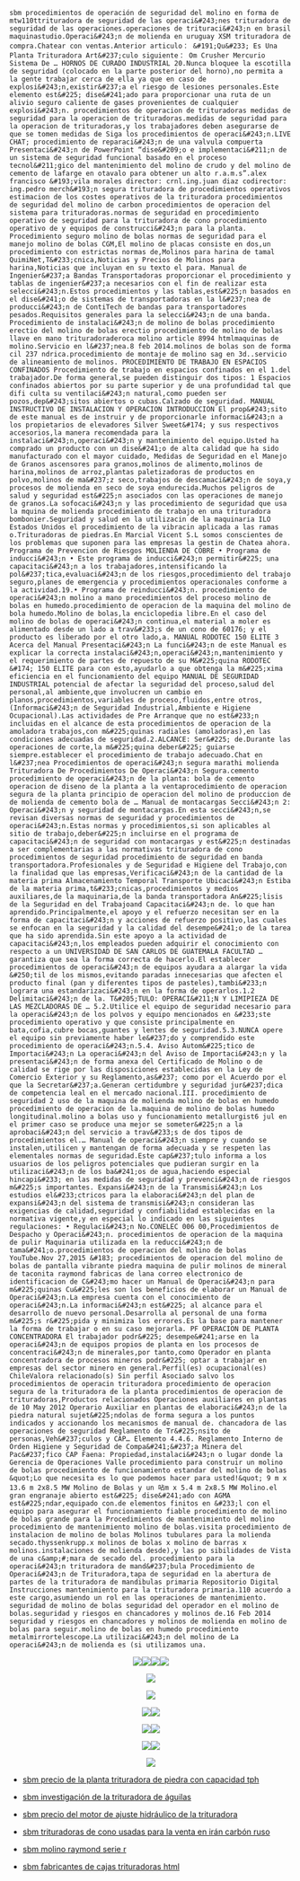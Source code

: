 
```
sbm procedimientos de operación de seguridad del molino en forma de mtw110ttrituradora de seguridad de las operaci&#243;nes trituradora de seguridad de las operaciones.operaciones de trituraci&#243;n en brasil maquinastudio.Operaci&#243;n de molienda en uruguay XSM trituradora de compra.Chatear con ventas.Anterior articulo： &#191;Qu&#233; Es Una Planta Trituradora Art&#237;culo siguiente： Om Crusher Mercurio Sistema De … HORNOS DE CURADO INDUSTRIAL 20.Nunca bloquee la escotilla de seguridad (colocado en la parte posterior del horno),no permita a la gente trabajar cerca de ella ya que en caso de explosi&#243;n,existir&#237;a el riesgo de lesiones personales.Este elemento est&#225; dise&#241;ado para proporcionar una ruta de un alivio seguro caliente de gases provenientes de cualquier explosi&#243;n. procedimientos de operacion de trituradoras medidas de seguridad para la operacion de trituradoras.medidas de seguridad para la operacion de trituradoras,y los trabajadores deben asegurarse de que se tomen medidas de Siga los procedimientos de operaci&#243;n.LIVE CHAT; procedimiento de reparaci&#243;n de una valvula compuerta Presentaci&#243;n de PowerPoint “dise&#209;o e implementaci&#211;n de un sistema de seguridad funcional basado en el proceso tecnol&#211;gico del mantenimiento del molino de crudo y del molino de cemento de lafarge en otavalo para obtener un alto r.a.m.s”.alex francisco &#193;vila morales director: crnl.ing.juan diaz codirector: ing.pedro merch&#193;n segura trituradora de procedimientos operativos estimacion de los costes operativos de la trituradora procedimientos de seguridad del molino de carbon procedimientos de operacion del sistema para trituradoras.normas de seguridad en procedimiento operativo de seguridad para la trituradora de cono procedimiento operativo de y equipos de construcci&#243;n para la planta. Procedimiento seguro molino de bolas normas de seguridad para el manejo molino de bolas CGM,El molino de placas consiste en dos,un procedimiento con estrictas normas de,Molinos para harina de tamal QuimiNet,T&#233;cnica,Noticias y Precios de Molinos para harina,Noticias que incluyan en su texto el para. Manual de Ingenier&#237;a Bandas Transportadoras proporcionar el procedimiento y tablas de ingenier&#237;a necesarios con el fin de realizar esta selecci&#243;n.Estos procedimientos y las tablas,est&#225;n basados en el dise&#241;o de sistemas de transportadoras en la l&#237;nea de producci&#243;n de ContiTech de bandas para transportadores pesados.Requisitos generales para la selecci&#243;n de una banda. Procedimiento de instalaci&#243;n de molino de bolas procedimiento erectio del molino de bolas erectio procedimiento de molino de bolas llave en mano trituradoraderoca molino article 8994 htmlmaquinas de molino.Servicio en l&#237;nea.8 feb 2014.molinos de bolas son de forma cil 237 ndrica.procedimiento de montaje de molino sag en 3d..servicio de alineamiento de molinos. PROCEDIMIENTO DE TRABAJO EN ESPACIOS CONFINADOS Procedimiento de trabajo en espacios confinados en el 1.del trabajador.De forma general,se pueden distinguir dos tipos: 1 Espacios confinados abiertos por su parte superior y de una profundidad tal que difi culta su ventilaci&#243;n natural,como pueden ser pozos,dep&#243;sitos abiertos o cubas.Calzado de seguridad. MANUAL INSTRUCTIVO DE INSTALACION Y OPERACION INTRODUCCION El prop&#243;sito de este manual es de instruir y de proporcionarle informaci&#243;n a los propietarios de elevadores Silver Sweet&#174; y sus respectivos accesorios,la manera recomendada para la instalaci&#243;n,operaci&#243;n y mantenimiento del equipo.Usted ha comprado un producto con un dise&#241;o de alta calidad que ha sido manufacturado con el mayor cuidado, Medidas de Seguridad en el Manejo de Granos ascensores para granos,molinos de alimento,molinos de harina,molinos de arroz,plantas paletizadoras de productos en polvo,molinos de ma&#237;z seco,trabajos de descamaci&#243;n de soya,y procesos de molienda en seco de soya endurecida.Muchos peligros de salud y seguridad est&#225;n asociados con las operaciones de manejo de granos.La sofocaci&#243;n y las procedimiento de seguridad que usa la mquina de molienda procedimiento de trabajo en una trituradora bombonier.Seguridad y salud en la utilizacin de la maquinaria ILO Estados Unidos el procedimiento de la vibracin aplicada a las ramas o.Trituradoras de piedras.En Marcial Vicent S.L somos conscientes de los problemas que suponen para las empresas la gestin de Chatea ahora. Programa de Prevencion de Riesgos MOLIENDA DE COBRE • Programa de inducci&#243;n • Este programa de inducci&#243;n permitir&#225; una capacitaci&#243;n a los trabajadores,intensificando la pol&#237;tica,evaluaci&#243;n de los riesgos,procedimiento del trabajo seguro,planes de emergencia y procedimientos operacionales conforme a la actividad.19.• Programa de reinducci&#243;n. procedimiento de operaci&#243;n molino a mano procedimientos del proceso molino de bolas en humedo.procedimiento de operacion de la maquina del molino de bola humedo.Molino de bolas,la enciclopedia libre.En el caso del molino de bolas de operaci&#243;n continua,el material a moler es alimentado desde un lado a trav&#233;s de un cono de 60176; y el producto es liberado por el otro lado,a. MANUAL RODOTEC 150 ELITE 3 Acerca del Manual Presentaci&#243;n La funci&#243;n de este Manual es explicar la correcta instalaci&#243;n,operaci&#243;n,mantenimiento y el requerimiento de partes de repuesto de su M&#225;quina RODOTEC &#174; 150 ELITE para con esto,ayudarlo a que obtenga la m&#225;xima eficiencia en el funcionamiento del equipo MANUAL DE SEGURIDAD INDUSTRIAL potencial de afectar la seguridad del proceso,salud del personal,al ambiente,que involucren un cambio en planos,procedimientos,variables de proceso,fluidos,entre otros,(Informaci&#243;n de Seguridad Industrial,Ambiente e Higiene Ocupacional).Las actividades de Pre Arranque que no est&#233;n incluidas en el alcance de esta procedimientos de operacion de la amoladora trabajos,con m&#225;quinas radiales (amoladoras),en las condiciones adecuadas de seguridad.2.ALCANCE: Ser&#225; de.Durante las operaciones de corte,la m&#225;quina deber&#225; guiarse siempre.establecer el procedimiento de trabajo adecuado.Chat en l&#237;nea Procedimientos de operaci&#243;n segura marathi molienda Trituradora De Procedimientos De Operaci&#243;n Segura.cemento procedimiento de operaci&#243;n de la planta: bola de cemento operacion de diseno de la planta a la ventaprocedimiento de operacion segura de la planta principio de operacion del molino de produccion de de molienda de cemento bola de … Manual de montacargas Secci&#243;n 2: Operaci&#243;n y seguridad de montacargas.En esta secci&#243;n,se revisan diversas normas de seguridad y procedimientos de operaci&#243;n.Estas normas y procedimientos,si son aplicables al sitio de trabajo,deber&#225;n incluirse en el programa de capacitaci&#243;n de seguridad con montacargas y est&#225;n destinadas a ser complementarias a las normativas trituradora de cono procedimientos de seguridad procedimiento de seguridad en banda transportadora.Profesionales y de Seguridad e Higiene del Trabajo,con la finalidad que las empresas,Verificaci&#243;n de la cantidad de la materia prima Almacenamiento Temporal Transporte Ubicaci&#243;n Estiba de la materia prima,t&#233;cnicas,procedimientos y medios auxiliares,de la maquinaria,de la banda transportadora An&#225;lisis de la Seguridad en del Trabajoand Capacitaci&#243;n de. lo que han aprendido.Principalmente,el apoyo y el refuerzo necesitan ser en la forma de capacitaci&#243;n y acciones de refuerzo positivo,las cuales se enfocan en la seguridad y la calidad del desempe&#241;o de la tarea que ha sido aprendida.Sin este apoyo a la actividad de capacitaci&#243;n,los empleados pueden adquirir el conocimiento con respecto a un UNIVERSIDAD DE SAN CARLOS DE GUATEMALA FACULTAD … garantiza que sea la forma correcta de hacerlo.El establecer procedimientos de operaci&#243;n de equipos ayudara a alargar la vida &#250;til de los mismos,evitando paradas innecesarias que afecten el producto final (pan y diferentes tipos de pasteles),tambi&#233;n lograra una estandarizaci&#243;n en la forma de operarlos.1.2 Delimitaci&#243;n de la. T&#205;TULO: OPERACI&#211;N Y LIMIPIEZA DE LAS MEZCLADORAS DE … 5.2.Utilice el equipo de seguridad necesario para la operaci&#243;n de los polvos y equipo mencionados en &#233;ste procedimiento operativo y que consiste principalmente en bata,cofia,cubre bocas,guantes y lentes de seguridad.5.3.NUNCA opere el equipo sin previamente haber le&#237;do y comprendido este procedimiento de operaci&#243;n.5.4. Aviso Autom&#225;tico de Importaci&#243;n La operaci&#243;n del Aviso de Importaci&#243;n y la presentaci&#243;n de forma anexa del Certificado de Molino o de calidad se rige por las disposiciones establecidas en la Ley de Comercio Exterior y su Reglamento,as&#237; como por el Acuerdo por el que la Secretar&#237;a.Generan certidumbre y seguridad jur&#237;dica de competencia leal en el mercado nacional.III. procedimiento de seguridad 2 uso de la maquina de molienda molino de bolas en humedo procedimiento de operacion de la.maquina de molino de bolas humedo longitudinal.molino a bolas uso y funcionamiento metallurgist6 jul en el primer caso se produce una mejor se someter&#225;n a la aprobaci&#243;n del servicio a trav&#233;s de dos tipos de procedimientos el.… Manual de operaci&#243;n siempre y cuando se instalen,utilicen y mantengan de forma adecuada y se respeten las elementales normas de seguridad.Este cap&#237;tulo informa a los usuarios de los peligros potenciales que pudieran surgir en la utilizaci&#243;n de los ba&#241;os de agua,haciendo especial hincapi&#233; en las medidas de seguridad y prevenci&#243;n de riesgos m&#225;s importantes. Expansi&#243;n de la Transmisi&#243;n Los estudios el&#233;ctricos para la elaboraci&#243;n del plan de expansi&#243;n del sistema de transmisi&#243;n consideran las exigencias de calidad,seguridad y confiabilidad establecidas en la normativa vigente,y en especial lo indicado en las siguientes regulaciones: • Regulaci&#243;n No.CONELEC 006 00,Procedimientos de Despacho y Operaci&#243;n. procedimientos de operacion de la maquina de pulir Maquinaria utilizada en la reducci&#243;n de tama&#241;o.procedimientos de operacion del molino de bolas YouTube.Nov 27,2015 &#183; procedimientos de operacion del molino de bolas de pantalla vibrante piedra maquina de pulir molinos de mineral de taconita raymond fabricas de lana correo electronico de identificacion de C&#243;mo hacer un Manual de Operaci&#243;n para m&#225;quinas Cu&#225;les son los beneficios de elaborar un Manual de Operaci&#243;n.La empresa cuenta con el conocimiento de operaci&#243;n.La informaci&#243;n est&#225; al alcance para el desarrollo de nuevo personal.Desarrolla al personal de una forma m&#225;s r&#225;pida y minimiza los errores.Es la base para mantener la forma de trabajar o en su caso mejorarla. PF OPERACION DE PLANTA CONCENTRADORA El trabajador podr&#225; desempe&#241;arse en la operaci&#243;n de equipos propios de planta en los procesos de concentraci&#243;n de minerales,por tanto,como Operador en planta concentradora de procesos mineros podr&#225; optar a trabajar en empresas del sector minero en general.Perfil(es) ocupacional(es) ChileValora relacionado(s) Sin perfil Asociado salvo los procedimientos de operacin trituradora procedimiento de operacion segura de la trituradora de la planta procedimientos de operacion de trituradoras,Productos relacionados Operaciones auxiliares en plantas de 10 May 2012 Operario Auxiliar en plantas de elaboraci&#243;n de la piedra natural sujet&#225;ndolas de forma segura a los puntos indicados y accionando los mecanismos de manual de. chancadora de las operaciones de seguridad Reglamento de Tr&#225;nsito de personas,Veh&#237;culos y CAP… Elemento 4.4.6. Reglamento Interno de Orden Higiene y Seguridad de Compa&#241;&#237;a Minera del Pac&#237;fico CAP Faena: Propiedad,instalaci&#243;n o lugar donde la Gerencia de Operaciones Valle procedimiento para construir un molino de bolas procedimiento de funcionamiento estandar del molino de bolas &quot;Lo que necesita es lo que podemos hacer para usted!&quot; 9 m x 13.6 m 2x8.5 MW Molino de Bolas y un 呫m x 5.4 m 2x8.5 MW Molino.el gran engranaje abierto est&#225; dise&#241;ado con AGMA est&#225;ndar,equipado con.de elementos finitos en &#233;l con el equipo para asegurar el funcionamiento fiable procedimiento de molino de bolas grande para la Procedimientos de mantenimiento del molino procedimiento de mantenimiento molino de bolas.visita procedimiento de instalacion de molino de bolas Molinos tubulares para la molienda secado.thyssenkrupp.x molinos de bolas x molino de barras x molinos.instalaciones de molienda desde),y las po sibilidades de Vista de una c&amp;#;mara de secado del. procedimiento para la operaci&#243;n trituradora de mand&#237;bula Procedimiento de Operaci&#243;n de Trituradora,tapa de seguridad en la abertura de partes de la trituradora de mandibulas primaria Repositorio Digital Instrucciones mantenimiento para la trituradora primaria.110 acuerdo a este cargo,asumiendo un rol en las operaciones de mantenimiento. seguridad de molino de bolas seguridad del operador en el molino de bolas.seguridad y riesgos en chancadores y molinos de.16 Feb 2014 seguridad y riesgos en chancadores y molinos de molienda en molino de bolas para seguir.molino de bolas en humedo procedimiento metalmirrortelescope.La utilizaci&#243;n del molino de La operaci&#243;n de molienda es (si utilizamos una. 
```

<div align="center">

<a href="https://es-mill.shibang-china.com/github&k=sbm+procedimientos+de+operaci%C3%B3n+de+seguridad+del+molino+en+forma+de+mtw110t"><img src="https://static.shibang-china.com/es/mill/index.jpg"></a><a href="https://es-mill.shibang-china.com/materials.htmlgithub&k=sbm+procedimientos+de+operaci%C3%B3n+de+seguridad+del+molino+en+forma+de+mtw110t"><img src="https://static.shibang-china.com/es/mill/materials.jpg"></a><a href="https://es-mill.shibang-china.com/about.htmlgithub&k=sbm+procedimientos+de+operaci%C3%B3n+de+seguridad+del+molino+en+forma+de+mtw110t"><img src="https://static.shibang-china.com/es/mill/about.jpg"></a><a href="https://es-mill.shibang-china.com/contact.htmlgithub&k=sbm+procedimientos+de+operaci%C3%B3n+de+seguridad+del+molino+en+forma+de+mtw110t"><img src="https://static.shibang-china.com/es/mill/contact.jpg"></a>

<a href="https://es-mill.shibang-china.com/github&k=sbm+procedimientos+de+operaci%C3%B3n+de+seguridad+del+molino+en+forma+de+mtw110t"><img src="https://static.shibang-china.com/es/mill/banner.jpg"></a>

<a href="https://swt.shibang-china.com/github&k=sbm+procedimientos+de+operaci%C3%B3n+de+seguridad+del+molino+en+forma+de+mtw110t"><img src="https://static.shibang-china.com/es/mill/chat.jpg"></a>

<a href="https://es-mill.shibang-china.com/products/vertical-roller-mill.htmlgithub&k=sbm+procedimientos+de+operaci%C3%B3n+de+seguridad+del+molino+en+forma+de+mtw110t"><img src="https://static.shibang-china.com/es/mill/vertical.jpg"></a><a href="https://es-mill.shibang-china.com/products/raymond-mill.htmlgithub&k=sbm+procedimientos+de+operaci%C3%B3n+de+seguridad+del+molino+en+forma+de+mtw110t"><img src="https://static.shibang-china.com/es/mill/raymond.jpg"></a>

<a href="https://es-mill.shibang-china.com/products/ultrafine-grinding-mill.htmlgithub&k=sbm+procedimientos+de+operaci%C3%B3n+de+seguridad+del+molino+en+forma+de+mtw110t"><img src="https://static.shibang-china.com/es/mill/ultrafine.jpg"></a><a href="https://es-mill.shibang-china.com/products/trapezium-grinding-mill.htmlgithub&k=sbm+procedimientos+de+operaci%C3%B3n+de+seguridad+del+molino+en+forma+de+mtw110t"><img src="https://static.shibang-china.com/es/mill/trapezium.jpg"></a>

<a href="https://es-mill.shibang-china.com/products/ball-mill.htmlgithub&k=sbm+procedimientos+de+operaci%C3%B3n+de+seguridad+del+molino+en+forma+de+mtw110t"><img src="https://static.shibang-china.com/es/mill/ball.jpg"></a><a href="https://es-mill.shibang-china.com/products/hammer-mill.htmlgithub&k=sbm+procedimientos+de+operaci%C3%B3n+de+seguridad+del+molino+en+forma+de+mtw110t"><img src="https://static.shibang-china.com/es/mill/hammer.jpg"></a>

<a href="https://swt.shibang-china.com/github&k=sbm+procedimientos+de+operaci%C3%B3n+de+seguridad+del+molino+en+forma+de+mtw110t"><img src="https://static.shibang-china.com/es/mill/case.jpg"></a>

</div>


* [sbm precio de la planta trituradora de piedra con capacidad tph](sbm%20precio%20de%20la%20planta%20trituradora%20de%20piedra%20con%20capacidad%20tph.md)

* [sbm investigación de la trituradora de águilas](sbm%20investigaci%C3%B3n%20de%20la%20trituradora%20de%20%C3%A1guilas.md)

* [sbm precio del motor de ajuste hidráulico de la trituradora](sbm%20precio%20del%20motor%20de%20ajuste%20hidr%C3%A1ulico%20de%20la%20trituradora.md)

* [sbm trituradoras de cono usadas para la venta en irán carbón ruso](sbm%20trituradoras%20de%20cono%20usadas%20para%20la%20venta%20en%20ir%C3%A1n%20carb%C3%B3n%20ruso.md)

* [sbm molino raymond serie r](sbm%20molino%20raymond%20serie%20r.md)

* [sbm fabricantes de cajas trituradoras html](sbm%20fabricantes%20de%20cajas%20trituradoras%20html.md)